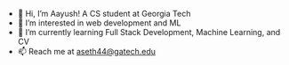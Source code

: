 - 👋 Hi, I’m Aayush! A CS student at Georgia Tech
- 👀 I’m interested in web development and ML
- 🌱 I’m currently learning Full Stack Development, Machine Learning, and CV
- 📫 Reach me at aseth44@gatech.edu

<!---
Aayush-S/Aayush-S is a ✨ special ✨ repository because its `README.md` (this file) appears on your GitHub profile.
You can click the Preview link to take a look at your changes.
--->
